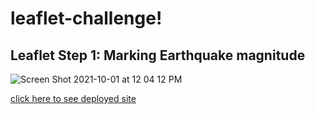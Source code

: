 # leaflet-challenge!

## Leaflet Step 1: Marking Earthquake magnitude
![Screen Shot 2021-10-01 at 12 04 12 PM](https://user-images.githubusercontent.com/62668061/135652440-a2b9f085-1427-4b5b-a516-a524188311f3.png)


[click here to see deployed site](https://rflammia-py.github.io/leaflet-challenge/Leaflet-Step-1/index.html)
